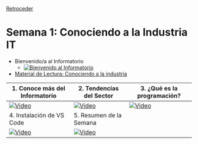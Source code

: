 [Retroceder](./README.md)

# Semana 1: Conociendo a la Industria IT

- Bienvenido/a al Informatorio
  - [![Bienvenido al Informatorio](https://img.youtube.com/vi/NU0QiduSpYE/default.jpg)](https://youtu.be/NU0QiduSpYE)
- [Material de Lectura: Conociendo a la industria](https://campus-informatorio.chaco.gob.ar/mod/resource/view.php?id=248)

| 1. Conoce más del Informatorio                                                               | 2. Tendencias del Sector                                                                     | 3. ¿Qué es la programación?                                                                  |
| -------------------------------------------------------------------------------------------- | -------------------------------------------------------------------------------------------- | -------------------------------------------------------------------------------------------- |
| [![Video](https://img.youtube.com/vi/msnafQZi09w/default.jpg)](https://youtu.be/msnafQZi09w) | [![Video](https://img.youtube.com/vi/jL2L-QltoKc/default.jpg)](https://youtu.be/jL2L-QltoKc) | [![Video](https://img.youtube.com/vi/ffS-cagUdI4/default.jpg)](https://youtu.be/ffS-cagUdI4) |
| 4. Instalación de VS Code                                                                    | 5. Resumen de la Semana                                                                      |                                                                                              |
| [![Video](https://img.youtube.com/vi/VUB5UXYCKMc/default.jpg)](https://youtu.be/VUB5UXYCKMc) | [![Video](https://img.youtube.com/vi/DWQjqPG7ZCo/default.jpg)](https://youtu.be/DWQjqPG7ZCo) |                                                                                              |
